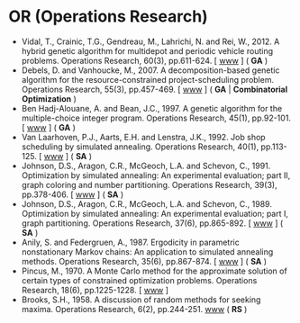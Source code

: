 # OR (Operations Research)

* Vidal, T., Crainic, T.G., Gendreau, M., Lahrichi, N. and Rei, W., 2012. A hybrid genetic algorithm for multidepot and periodic vehicle routing problems. Operations Research, 60(3), pp.611-624. [ [www](https://pubsonline.informs.org/doi/abs/10.1287/opre.1120.1048) ] ( **GA** )
* Debels, D. and Vanhoucke, M., 2007. A decomposition-based genetic algorithm for the resource-constrained project-scheduling problem. Operations Research, 55(3), pp.457-469. [ [www](https://pubsonline.informs.org/doi/abs/10.1287/opre.1060.0358) ] ( **GA** | **Combinatorial Optimization** )
* Ben Hadj-Alouane, A. and Bean, J.C., 1997. A genetic algorithm for the multiple-choice integer program. Operations Research, 45(1), pp.92-101. [ [www](https://pubsonline.informs.org/doi/abs/10.1287/opre.45.1.92) ] ( **GA** )
* Van Laarhoven, P.J., Aarts, E.H. and Lenstra, J.K., 1992. Job shop scheduling by simulated annealing. Operations Research, 40(1), pp.113-125. [ [www](https://pubsonline.informs.org/doi/abs/10.1287/opre.40.1.113) ] ( **SA** )
* Johnson, D.S., Aragon, C.R., McGeoch, L.A. and Schevon, C., 1991. Optimization by simulated annealing: An experimental evaluation; part II, graph coloring and number partitioning. Operations Research, 39(3), pp.378-406. [ [www](https://pubsonline.informs.org/doi/abs/10.1287/opre.39.3.378) ] ( **SA** )
* Johnson, D.S., Aragon, C.R., McGeoch, L.A. and Schevon, C., 1989. Optimization by simulated annealing: An experimental evaluation; part I, graph partitioning. Operations Research, 37(6), pp.865-892. [ [www](https://pubsonline.informs.org/doi/abs/10.1287/opre.37.6.865) ] ( **SA** )
* Anily, S. and Federgruen, A., 1987. Ergodicity in parametric nonstationary Markov chains: An application to simulated annealing methods. Operations Research, 35(6), pp.867-874. [ [www](https://pubsonline.informs.org/doi/abs/10.1287/opre.35.6.867) ] ( **SA** )
* Pincus, M., 1970. A Monte Carlo method for the approximate solution of certain types of constrained optimization problems. Operations Research, 18(6), pp.1225-1228. [ [www](https://pubsonline.informs.org/doi/abs/10.1287/opre.18.6.1225) ]
* Brooks, S.H., 1958. A discussion of random methods for seeking maxima. Operations Research, 6(2), pp.244-251. [www](https://pubsonline.informs.org/doi/abs/10.1287/opre.6.2.244) ( **RS** )
